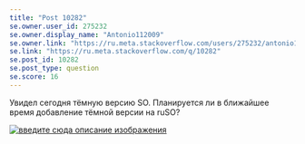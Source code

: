 ```yaml
---
title: "Post 10282"
se.owner.user_id: 275232
se.owner.display_name: "Antonio112009"
se.owner.link: "https://ru.meta.stackoverflow.com/users/275232/antonio112009"
se.link: "https://ru.meta.stackoverflow.com/q/10282"
se.post_id: 10282
se.post_type: question
se.score: 16
---
```

<p>Увидел сегодня тёмную версию SO. Планируется ли в ближайшее время добавление тёмной версии на ruSO?</p>

<p><a href="https://i.stack.imgur.com/Hi7Bi.png" rel="nofollow noreferrer"><img src="https://i.stack.imgur.com/Hi7Bi.png" alt="введите сюда описание изображения"></a></p>
